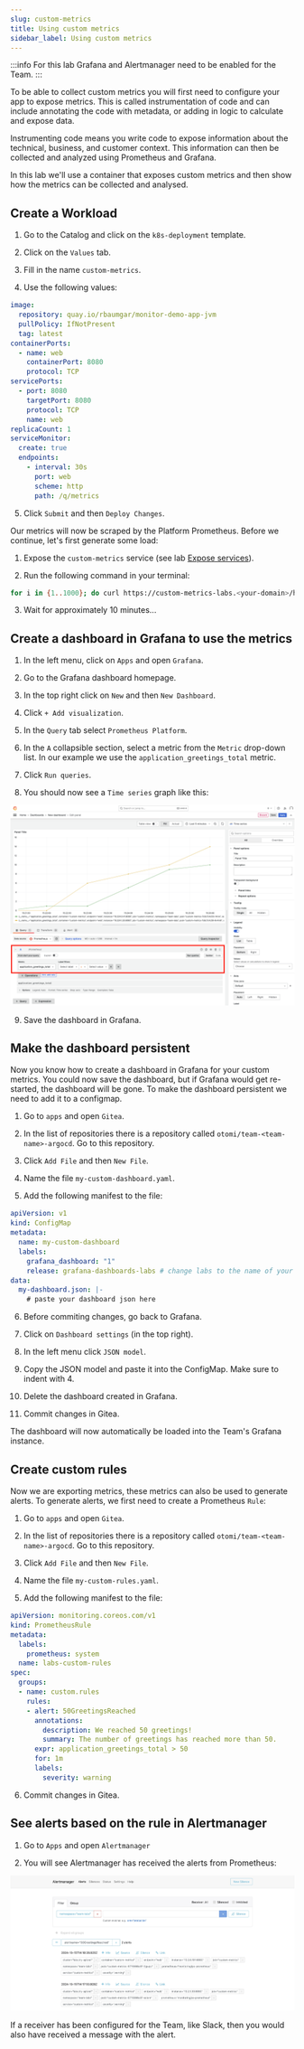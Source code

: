 ```yaml
---
slug: custom-metrics
title: Using custom metrics
sidebar_label: Using custom metrics
---
```


:::info
For this lab Grafana and Alertmanager need to be enabled for the Team.
:::

To be able to collect custom metrics you will first need to configure your app to expose metrics. This is called instrumentation of code and can include annotating the code with metadata, or adding in logic to calculate and expose data.

Instrumenting code means you write code to expose information about the technical, business, and customer context. This information can then be collected and analyzed using Prometheus and Grafana.

In this lab we'll use a container that exposes custom metrics and then show how the metrics can be collected and analysed.

## Create a Workload

1. Go to the Catalog and click on the `k8s-deployment` template.

2. Click on the `Values` tab.

3. Fill in the name `custom-metrics`.

4. Use the following values:

```yaml
image:
  repository: quay.io/rbaumgar/monitor-demo-app-jvm
  pullPolicy: IfNotPresent
  tag: latest
containerPorts:
  - name: web
    containerPort: 8080
    protocol: TCP
servicePorts:
  - port: 8080
    targetPort: 8080
    protocol: TCP
    name: web
replicaCount: 1
serviceMonitor:
  create: true
  endpoints:
    - interval: 30s
      port: web
      scheme: http
      path: /q/metrics
```

5. Click `Submit` and then `Deploy Changes`.

Our metrics will now be scraped by the Platform Prometheus. Before we continue, let's first generate some load:

1. Expose the `custom-metrics` service (see lab [Expose services](expose-services.md)).

2. Run the following command in your terminal:

```bash
for i in {1..1000}; do curl https://custom-metrics-labs.<your-domain>/hello; sleep 10; done
```

3. Wait for approximately 10 minutes...

## Create a dashboard in Grafana to use the metrics

1. In the left menu, click on `Apps` and open `Grafana`.

2. Go to the Grafana dashboard homepage.

3. In the top right click on `New` and then `New Dashboard`.

4. Click `+ Add visualization`.

5. In the `Query` tab select `Prometheus Platform`.

6. In the `A` collapsible section, select a metric from the `Metric` drop-down list. In our example we use the `application_greetings_total` metric.

7. Click `Run queries`.

8. You should now see a `Time series` graph like this:

![dashboards](../../img/dashboards-1.png)

9. Save the dashboard in Grafana.

## Make the dashboard persistent

Now you know how to create a dashboard in Grafana for your custom metrics. You could now save the dashboard, but if Grafana would get re-started, the dashboard will be gone. To make the dashboard persistent we need to add it to a configmap.

1. Go to `apps` and open `Gitea`.

2. In the list of repositories there is a repository called `otomi/team-<team-name>-argocd`. Go to this repository.

3. Click `Add File` and then `New File`.

4. Name the file `my-custom-dashboard.yaml`.

5. Add the following manifest to the file:

```yaml
apiVersion: v1
kind: ConfigMap
metadata:
  name: my-custom-dashboard
  labels:
    grafana_dashboard: "1"
    release: grafana-dashboards-labs # change labs to the name of your team
data:
  my-dashboard.json: |-
    # paste your dashboard json here
```

6. Before commiting changes, go back to Grafana.

7. Click on `Dashboard settings` (in the top right).

8. In the left menu click `JSON model`.

9. Copy the JSON model and paste it into the ConfigMap. Make sure to indent with 4.

10. Delete the dashboard created in Grafana.

11. Commit changes in Gitea.

The dashboard will now automatically be loaded into the Team's Grafana instance.

## Create custom rules

Now we are exporting metrics, these metrics can also be used to generate alerts. To generate alerts, we first need to create a Prometheus `Rule`:

1. Go to `apps` and open `Gitea`.

2. In the list of repositories there is a repository called `otomi/team-<team-name>-argocd`. Go to this repository.

3. Click `Add File` and then `New File`.

4. Name the file `my-custom-rules.yaml`.

5. Add the following manifest to the file:

```yaml
apiVersion: monitoring.coreos.com/v1
kind: PrometheusRule
metadata:
  labels:
    prometheus: system
  name: labs-custom-rules
spec:
  groups:
  - name: custom.rules
    rules:
    - alert: 50GreetingsReached
      annotations:
        description: We reached 50 greetings!
        summary: The number of greetings has reached more than 50.
      expr: application_greetings_total > 50
      for: 1m
      labels:
        severity: warning
```

6. Commit changes in Gitea.

## See alerts based on the rule in Alertmanager

1. Go to `Apps` and open `Alertmanager`

2. You will see Alertmanager has received the alerts from Prometheus:

![rules](../../img/rules-3.png)

If a receiver has been configured for the Team, like Slack, then you would also have received a message with the alert.